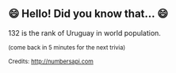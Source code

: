 ## 😄 Hello! Did you know that... 😄
132 is the rank of Uruguay in world population.

<sup>(come back in 5 minutes for the next trivia)</sup>


<sup>Credits: http://numbersapi.com</sup>
